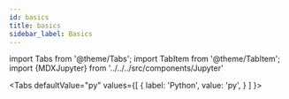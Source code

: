 ```yaml
---
id: basics
title: basics
sidebar_label: Basics
---
```


import Tabs from '@theme/Tabs';
import TabItem from '@theme/TabItem';
import {MDXJupyter} from '../../../src/components/Jupyter'


<Tabs
  defaultValue="py"
  values={[
    { label: 'Python', value: 'py', }
  ]
}>

<TabItem value="py">

<MDXJupyter filePath="basics/python.ipynb"/>

</TabItem>
</Tabs>